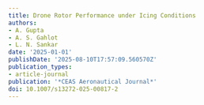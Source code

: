 ```yaml
---
title: Drone Rotor Performance under Icing Conditions
authors:
- A. Gupta
- A. S. Gahlot
- L. N. Sankar
date: '2025-01-01'
publishDate: '2025-08-10T17:57:09.560570Z'
publication_types:
- article-journal
publication: '*CEAS Aeronautical Journal*'
doi: 10.1007/s13272-025-00817-2
---
```

